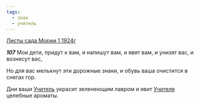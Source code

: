```yaml
---
tags:
  - знак
  - учитель
---
```


[Листы сада Мории 1 1924г](https://127.0.0.1:4002/agni/1924)

___107___
Мои дети, придут к вам, и напишут вам, и явят вам, и унизят вас, и вознесут вас,   

Но для вас мелькнут эти дорожные знаки, и обувь ваша очистится в снегах гор.   

Дни ваши [Учитель](../../../tags/#учитель) украсит зеленеющим лавром и явит [Учителя](../../../tags/#учитель) целебные ароматы.   

